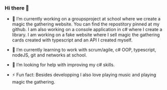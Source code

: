 ### Hi there 👋

- 🔭 I’m currently working on a groupsproject at school where we create a magic the gathering website. You can find the repostitory pinned at my github. I am also working on a console application in c# where I create a library. I am working on a fake website where I sell magic the gathering cards created with typescript and an API I created myself.

- 🌱 I’m currently learning to work with scrum/agile, c# OOP, typescript, nodeJS, git and networks at school.

- 🤔 I’m looking for help with improving my c# skills.

- ⚡ Fun fact: Besides developping I also love playing music and playing magic the gathering.
<!--
**ExanFabry/ExanFabry** is a ✨ _special_ ✨ repository because its `README.md` (this file) appears on your GitHub profile.

Here are some ideas to get you started:

- 🔭 I’m currently working on ...
- 🌱 I’m currently learning ...
- 👯 I’m looking to collaborate on ...
- 🤔 I’m looking for help with ...
- 💬 Ask me about ...
- 📫 How to reach me: ...
- 😄 Pronouns: ...
- ⚡ Fun fact: ...
-->
